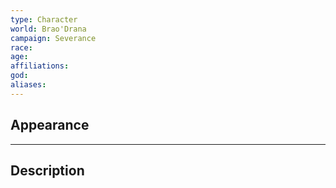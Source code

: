 ```yaml
---
type: Character
world: Brao'Drana
campaign: Severance
race: 
age: 
affiliations: 
god: 
aliases:
---
```


## Appearance


---

## Description
